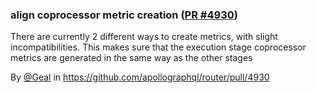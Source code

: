 ### align coprocessor metric creation ([PR #4930](https://github.com/apollographql/router/pull/4930))

There are currently 2 different ways to create metrics, with slight incompatibilities. This makes sure that the execution stage coprocessor metrics are generated in the same way as the other stages

By [@Geal](https://github.com/Geal) in https://github.com/apollographql/router/pull/4930